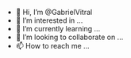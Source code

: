 - 👋 Hi, I’m @GabrielVitral
- 👀 I’m interested in ...
- 🌱 I’m currently learning ...
- 💞️ I’m looking to collaborate on ...
- 📫 How to reach me ...

<!---
GabrielVitral/GabrielVitral is a ✨ special ✨ repository because its `README.md` (this file) appears on your GitHub profile.
You can click the Preview link to take a look at your changes.
--->
